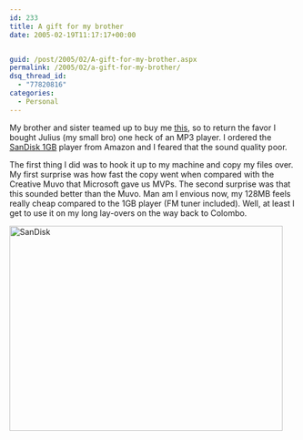 ```yaml
---
id: 233
title: A gift for my brother
date: 2005-02-19T11:17:17+00:00


guid: /post/2005/02/A-gift-for-my-brother.aspx
permalink: /2005/02/a-gift-for-my-brother/
dsq_thread_id:
  - "77820816"
categories:
  - Personal
---
```

<p>My brother and sister teamed up to buy me <a href="http://www.amazon.com/exec/obidos/tg/detail/-/B0007KQUP2?v=glance">this</a>, so to return the favor I bought Julius (my small bro) one heck of an MP3 player. I ordered the <a href="http://www.amazon.com/exec/obidos/tg/detail/-/B00066EK2W/ref=pd_sbs_e_1/002-1916546-3057637?v=glance&amp;s=electronics">SanDisk 1GB</a>&nbsp;player from Amazon and I feared that the sound quality poor.</p>
<p>The first thing I did was to hook it up to my machine and copy my files over. My first surprise was how fast the copy went when compared with the Creative Muvo that Microsoft gave us MVPs. The second surprise was that this sounded better than the Muvo. Man am I envious now, my 128MB feels really cheap compared to the 1GB player (FM tuner included). Well, at least I get to use it on my long lay-overs on the way back to Colombo.</p>
<p><img height="360" alt="SanDisk" src="http://www.merill.net/wp-content/uploads/contentbinary/05_2D02_2D19IMG_0036_2D1.jpg" width="480" border="0" /></p>